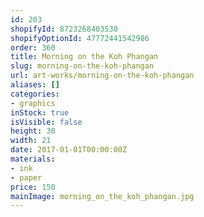 ```yaml
---
id: 203
shopifyId: 8723268403530
shopifyOptionId: 47772441542986
order: 360
title: Morning on the Koh Phangan
slug: morning-on-the-koh-phangan
url: art-works/morning-on-the-koh-phangan
aliases: []
categories:
- graphics
inStock: true
isVisible: false
height: 30
width: 21
date: 2017-01-01T00:00:00Z
materials:
- ink
- paper
price: 150
mainImage: morning_on_the_koh_phangan.jpg
---
```

